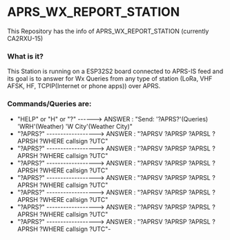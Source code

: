 # APRS_WX_REPORT_STATION

This Repository has the info of APRS_WX_REPORT_STATION (currently CA2RXU-15)

### What is it?
This Station is running on a ESP32S2 board connected to APRS-IS feed and its goal is to answer for Wx Queries from any type of station (LoRa, VHF AFSK, HF, TCPIP(Internet or phone apps)) over APRS.


### Commands/Queries are:

- "HELP" or "H" or "?" ------> ANSWER : "Send: '?APRS?'(Queries) 'WRH'(Weather) 'W City'(Weather City)"
- "?APRS?" ------------------> ANSWER : "?APRSV ?APRSP ?APRSL ?APRSH ?WHERE callsign ?UTC"
- "?APRS?" ------------------> ANSWER : "?APRSV ?APRSP ?APRSL ?APRSH ?WHERE callsign ?UTC"
- "?APRS?" ------------------> ANSWER : "?APRSV ?APRSP ?APRSL ?APRSH ?WHERE callsign ?UTC"
- "?APRS?" ------------------> ANSWER : "?APRSV ?APRSP ?APRSL ?APRSH ?WHERE callsign ?UTC"
- "?APRS?" ------------------> ANSWER : "?APRSV ?APRSP ?APRSL ?APRSH ?WHERE callsign ?UTC"
- "?APRS?" ------------------> ANSWER : "?APRSV ?APRSP ?APRSL ?APRSH ?WHERE callsign ?UTC"
- "?APRS?" ------------------> ANSWER : "?APRSV ?APRSP ?APRSL ?APRSH ?WHERE callsign ?UTC"- 
